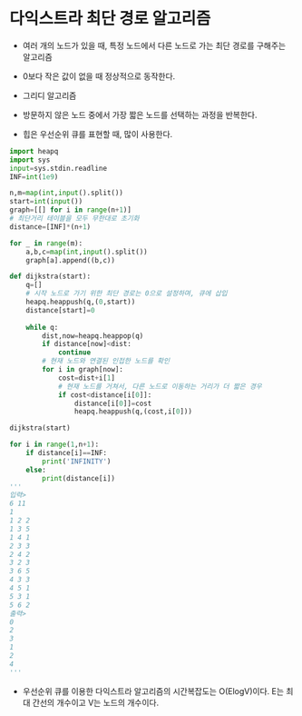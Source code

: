 # 다익스트라 최단 경로 알고리즘
- 여러 개의 노드가 있을 때, 특정 노드에서 다른 노드로 가는 최단 경로를 구해주는 알고리즘
- 0보다 작은 값이 없을 때 정상적으로 동작한다.
- 그리디 알고리즘
- 방문하지 않은 노드 중에서 가장 짧은 노드를 선택하는 과정을 반복한다.

- 힙은 우선순위 큐를 표현할 때, 많이 사용한다.

``` python
import heapq
import sys
input=sys.stdin.readline
INF=int(1e9)

n,m=map(int,input().split())
start=int(input())
graph=[[] for i in range(n+1)]
# 최단거리 테이블을 모두 무한대로 초기화
distance=[INF]*(n+1)

for _ in range(m):
    a,b,c=map(int,input().split())
    graph[a].append((b,c))

def dijkstra(start):
    q=[]
    # 시작 노드로 가기 위한 최단 경로는 0으로 설정하며, 큐에 삽입
    heapq.heappush(q,(0,start))
    distance[start]=0
    
    while q:
        dist,now=heapq.heappop(q)
        if distance[now]<dist:
            continue
        # 현재 노드와 연결된 인접한 노드를 확인
        for i in graph[now]:
            cost=dist+i[1]
            # 현재 노드를 거쳐서, 다른 노드로 이동하는 거리가 더 짧은 경우
            if cost<distance[i[0]]:
                distance[i[0]]=cost
                heapq.heappush(q,(cost,i[0]))

dijkstra(start)

for i in range(1,n+1):
    if distance[i]==INF:
        print('INFINITY')
    else:
        print(distance[i])
'''
입력>
6 11
1 
1 2 2
1 3 5
1 4 1
2 3 3
2 4 2
3 2 3
3 6 5
4 3 3
4 5 1
5 3 1
5 6 2
출력>
0
2
3
1
2
4
'''
```
- 우선순위 큐를 이용한 다익스트라 알고리즘의 시간복잡도는 O(ElogV)이다. E는 최대 간선의 개수이고 V는 노드의 개수이다.